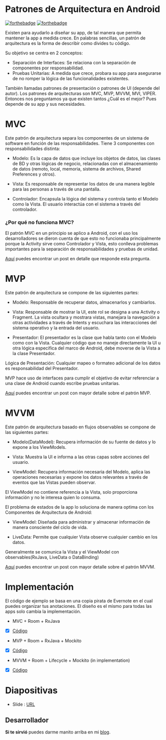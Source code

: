 # Patrones de Arquitectura en Android
[![forthebadge](https://forthebadge.com/images/badges/built-by-developers.svg)](https://forthebadge.com) [![forthebadge](https://forthebadge.com/images/badges/for-sharks.svg)](https://forthebadge.com)

Existen para ayudarlo a diseñar su app, de tal manera que permita mantener la app a medida crece. En palabras sencillas, un patrón de arquitectura es la forma de describir como divides tu código.

Su objetivo se centra en 2 conceptos:
- Separación de Interfaces: Se relaciona con la separación de componentes por responsabilidad.
- Pruebas Unitarias: A medida que crece, probara su app para asegurarse de no romper la lógica de las funcionalidades existentes.

También llamadas patrones de presentación o patrones de UI (depende del autor). Los patrones de arquitecturas son MVC, MVP, MVVM, MVI, VIPER. Entonces nos preguntamos ya que existen tantos ¿Cuál es el mejor? Pues depende de su app y sus necesidades.

# MVC
Este patrón de arquitectura separa los componentes de un sistema de software en función de las responsabilidades. Tiene 3 componentes con responsabilidades distinta:

- Modelo: Es la capa de datos que incluye los objetos de datos, las clases de BD y otras lógicas de negocio, relacionadas con el almacenamiento de datos (remoto, local, memoria, sistema de archivos, Shared Preferences y otros).

- Vista: Es responsable de representar los datos de una manera legible para las personas a través de una pantalla.

- Controlador: Encapsula la lógica del sistema y controla tanto el Modelo como la Vista. El usuario interactúa con el sistema a través del controlador.

### ¿Por qué no funciona MVC?
El patrón MVC en un principio se aplico a Android, con el uso los desarrolladores  se dieron cuenta de que esto no funcionaba principalmente porque la Activity sirve como Controlador y Vista, esto conlleva problemas importantes para la separación de responsabilidades y pruebas de unidad. 

[Aquí](https://medium.com/@fahedhermoza/por-qu%C3%A9-no-funciona-mvc-en-android-d0b747a823c0) puedes encontrar un post en detalle que responde esta pregunta.

# MVP
Este patrón de arquitectura se compone de las siguientes partes:

- Modelo: Responsable de recuperar datos, almacenarlos y cambiarlos.

- Vista: Responsable de mostrar la UI, este rol se designa a una Activity o Fragment. La vista ocultara y mostrara  vistas, manejara la navegación a otras actividades a través de Intents y escuchara las interacciones del sistema operativo y la entrada del usuario.

- Presentador: El presentador es la clase que habla tanto con el Modelo como con la Vista. Cualquier código que no maneje directamente la UI u otra lógica especifica del marco de Android, debe moverse de la Vista a la clase Presentador. 

Lógica de Presentación: Cualquier mapeo o formateo adicional de los datos es responsabilidad del Presentador.

MVP hace uso de interfaces para cumplir el objetivo de evitar referenciar a una clase de Android cuando escribe pruebas unitarias.

[Aquí](https://medium.com/@fahedhermoza/android-y-el-patr%C3%B3n-mvp-4b9ddf377185) puedes encontrar un post con mayor detalle sobre el patrón MVP.
# MVVM
Este patrón de arquitectura basado en flujos observables se compone de las siguientes partes:

- Modelo(DataModel): Recupera información de su fuente de datos y lo expone a los ViewModels.

- Vista: Muestra la UI e informa a las otras capas sobre acciones del usuario.

- ViewModel: Recupera información necesaria del Modelo, aplica las operaciones necesarias y expone los datos relevantes a través de eventos que las Vistas pueden observar.

El ViewModel no contiene referencia a la Vista, solo proporciona información y no le interesa quien lo consuma.

El problema de estados de la app lo soluciona de manera optima con los Componentes de Arquitectura de Android:

- ViewModel: Diseñada para administrar y almacenar información de manera consciente del ciclo de vida.

- LiveData: Permite que cualquier Vista observe cualquier cambio en los datos.

Generalmente se comunica la Vista y el ViewModel con observables(RxJava, LiveData o DataBinding)

[Aquí]() puedes encontrar un post con mayor detalle sobre el patrón MVVM.
# Implementación
El código de ejemplo se basa en una copia pirata de Evernote en el cual puedes organizar tus anotaciones. El diseño es el mismo para todas las apps solo cambia la implementación.
- MVC + Room + RxJava
- [x] [Código](https://github.com/FahedHermoza/PatronesDeArquitectura-Android/tree/master/MVC/ExampleNote01)
- MVP + Room + RxJava + Mockito 
- [x] [Código](https://github.com/FahedHermoza/PatronesDeArquitectura-Android/tree/master/MVP/ExampleNote01)
- MVVM + Room + Lifecycle + Mockito (in implementation)  
- [x] [Código](https://github.com/FahedHermoza/PatronesDeArquitectura-Android/tree/master/MVP/ExampleNote01)
# Diapositivas
- Slide : [URL](https://docs.google.com/presentation/d/12WxYEk32VPTVF8hCRSp0HJJJQKxwIX1Dwkk7ChVrqOc/edit?usp=sharing)

## Desarrollador
**Si te sirvió** puedes darme manito arriba en mi [blog](https://www.facebook.com/fahedhermoza/).